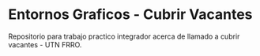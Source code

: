 # Entornos Graficos - Cubrir  Vacantes
Repositorio para trabajo practico integrador acerca de llamado a cubrir vacantes - UTN FRRO.
